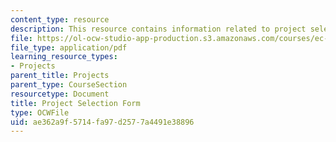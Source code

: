 ```yaml
---
content_type: resource
description: This resource contains information related to project selection form.
file: https://ol-ocw-studio-app-production.s3.amazonaws.com/courses/ec-720j-d-lab-ii-design-spring-2010/ae362a9f5714fa97d2577a4491e38896_MITEC_720JS10_proj_select.pdf
file_type: application/pdf
learning_resource_types:
- Projects
parent_title: Projects
parent_type: CourseSection
resourcetype: Document
title: Project Selection Form
type: OCWFile
uid: ae362a9f-5714-fa97-d257-7a4491e38896
---
```

